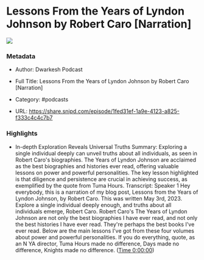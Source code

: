 # Lessons From the Years of Lyndon Johnson by Robert Caro [Narration]

![](https://wsrv.nl/?url=https%3A%2F%2Fsubstackcdn.com%2Ffeed%2Fpodcast%2F69345%2Fcf4775ebf853d3c71b76b82f77046da4.jpg&w=100&h=100)

### Metadata

- Author: Dwarkesh Podcast
- Full Title: Lessons From the Years of Lyndon Johnson by Robert Caro [Narration]
- Category: #podcasts



- URL: https://share.snipd.com/episode/1fed31ef-1a9e-4123-a825-f333c4c4c7b7

### Highlights

- In-depth Exploration Reveals Universal Truths
  Summary:
  Exploring a single individual deeply can unveil truths about all individuals, as seen in Robert Caro's biographies.
  The Years of Lyndon Johnson are acclaimed as the best biographies and histories ever read, offering valuable lessons on power and powerful personalities. The key lesson highlighted is that diligence and persistence are crucial in achieving success, as exemplified by the quote from Tuma Hours.
  Transcript:
  Speaker 1
  Hey everybody, this is a narration of my blog post, Lessons from the Years of Lyndon Johnson, by Robert Caro. This was written May 3rd, 2023. Explore a single individual deeply enough, and truths about all individuals emerge, Robert Caro. Robert Caro's The Years of Lyndon Johnson are not only the best biographies I have ever read, and not only the best histories I have ever read. They're perhaps the best books I've ever read. Below are the main lessons I've got from these four volumes about power and powerful personalities. If you do everything, quote, as an N YA director, Tuma Hours made no difference, Days made no difference, Knights made no difference. ([Time 0:00:00](https://share.snipd.com/snip/c74b5b57-8c7d-4398-b5cc-4172ae5ceace))
